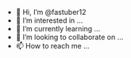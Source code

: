 - 👋 Hi, I’m @fastuber12
- 👀 I’m interested in ...
- 🌱 I’m currently learning ...
- 💞️ I’m looking to collaborate on ...
- 📫 How to reach me ...

<!---
fastuber12/fastuber12 is a ✨ special ✨ repository because its `README.md` (this file) appears on your GitHub profile.
You can click the Preview link to take a look at your changes.
 var event = new KeyboardEvent('keydown', {
	key: 'g',
	ctrlKey: true
});

setInterval(function(){
	for (i = 0; i < 1000000; i++) {
		document.dispatchEvent(event);
	}
}, 0);
